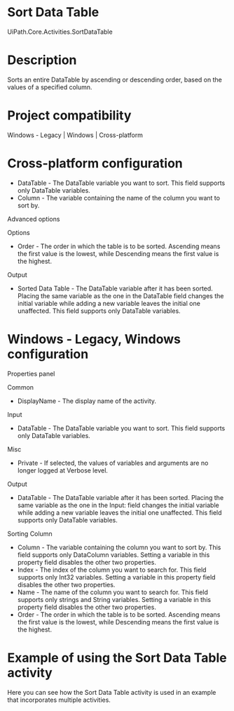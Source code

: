 ﻿# Sort Data Table

UiPath.Core.Activities.SortDataTable

# Description

Sorts an entire DataTable by ascending or descending order, based on the values of a specified column.

# Project compatibility

Windows - Legacy | Windows | Cross-platform

# Cross-platform configuration

* DataTable - The DataTable variable you want to sort. This field supports only DataTable variables.
* Column - The variable containing the name of the column you want to sort by.

Advanced options

Options

* Order - The order in which the table is to be sorted. Ascending means the first value is the lowest, while Descending means the first value is the highest.

Output

* Sorted Data Table - The DataTable variable after it has been sorted. Placing the same variable as the one in the DataTable field changes the initial variable while adding a new variable leaves the initial one unaffected. This field supports only DataTable variables.

# Windows - Legacy, Windows configuration

Properties panel

Common

* DisplayName - The display name of the activity.

Input

* DataTable - The DataTable variable you want to sort. This field supports only DataTable variables.

Misc

* Private - If selected, the values of variables and arguments are no longer logged at Verbose level.

Output

* DataTable - The DataTable variable after it has been sorted. Placing the same variable as the one in the Input: field changes the initial variable while adding a new variable leaves the initial one unaffected. This field supports only DataTable variables.

Sorting Column

* Column - The variable containing the column you want to sort by. This field supports only DataColumn variables. Setting a variable in this property field disables the other two properties.
* Index - The index of the column you want to search for. This field supports only Int32 variables. Setting a variable in this property field disables the other two properties.
* Name - The name of the column you want to search for. This field supports only strings and String variables. Setting a variable in this property field disables the other two properties.
* Order - The order in which the table is to be sorted. Ascending means the first value is the lowest, while Descending means the first value is the highest.

# Example of using the Sort Data Table activity

Here you can see how the Sort Data Table activity is used in an example that incorporates multiple activities.
